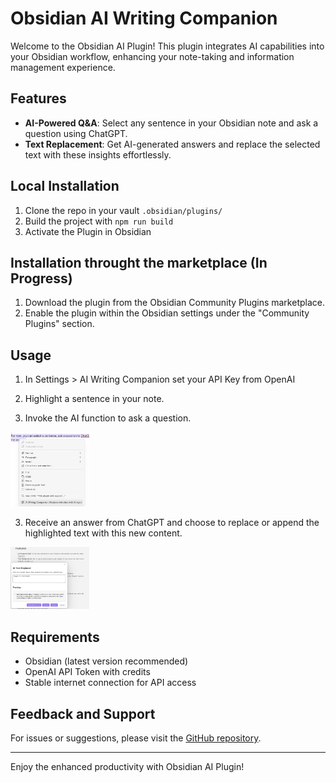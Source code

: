 # Obsidian AI Writing Companion

Welcome to the Obsidian AI Plugin! This plugin integrates AI capabilities into your Obsidian workflow, enhancing your note-taking and information management experience.

## Features

- **AI-Powered Q&A**: Select any sentence in your Obsidian note and ask a question using ChatGPT.
- **Text Replacement**: Get AI-generated answers and replace the selected text with these insights effortlessly.

## Local Installation

1. Clone the repo in your vault `.obsidian/plugins/`
2. Build the project with `npm run build`
3. Activate the Plugin in Obsidian

## Installation throught the marketplace (In Progress)

1. Download the plugin from the Obsidian Community Plugins marketplace.
2. Enable the plugin within the Obsidian settings under the "Community Plugins" section.

## Usage

1. In Settings > AI Writing Companion set your API Key from OpenAI

2. Highlight a sentence in your note.

3. Invoke the AI function to ask a question.

<p align="left">
  <img src="images/context_menu.png" width="25%">
</p>

3. Receive an answer from ChatGPT and choose to replace or append the highlighted text with this new content.

<p align="left">
  <img src="images/example.png" width="25%">
</p>

## Requirements

- Obsidian (latest version recommended)
- OpenAI API Token with credits
- Stable internet connection for API access

## Feedback and Support

For issues or suggestions, please visit the [GitHub repository](https://github.com/Dref360/obsidian-ai-companion).

---

Enjoy the enhanced productivity with Obsidian AI Plugin!